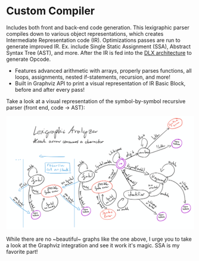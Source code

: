 # Custom Compiler

Includes both front and back-end code generation. This lexigraphic parser compiles down to various object representations, which creates Intermediate Representation code (IR). Optimizations passes are run to generate improved IR. Ex. include Single Static Assignment (SSA), Abstract Syntax Tree (AST), and more. After the IR is fed into the [DLX architecture](https://github.com/HelmetBro/compilerVM) to generate Opcode.

*	Features advanced arithmetic with arrays, properly parses functions, all loops, assignments, nested if-statements, recursion, and more!
* Built in Graphviz API to print a visual representation of IR Basic Block, before and after every pass!

Take a look at a visual representation of the symbol-by-symbol recursive parser (front end, code -> AST):

![Front-end parse](https://github.com/HelmetBro/custom_compiler/blob/master/ParserDiagram.png)

While there are no ~beautiful~ graphs like the one above, I urge you to take a look at the Graphviz integration and see it work it's magic. SSA is my favorite part!
